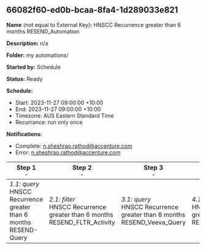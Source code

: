 ## 66082f60-ed0b-bcaa-8fa4-1d289033e821

**Name** (not equal to External Key)**:** HNSCC Recurrence greater than 6 months RESEND_Automation

**Description:** n/a

**Folder:** my automations/

**Started by:** Schedule

**Status:** Ready

**Schedule:**

* Start: 2023-11-27 09:00:00 +10:00
* End: 2023-11-27 09:00:00 +10:00
* Timezone: AUS Eastern Standard Time
* Recurrance: run only once

**Notifications:**

* Complete: n.sheshrao.rathod@accenture.com
* Error: n.sheshrao.rathod@accenture.com

| Step 1<br>_<small>-</small>_ | Step 2<br>_<small>-</small>_ | Step 3<br>_<small>-</small>_ | Step 4<br>_<small>-</small>_ |
| --- | --- | --- | --- |
| _1.1: query_<br>HNSCC Recurrence greater than 6 months RESEND-Query | _2.1: filter_<br>HNSCC Recurrence greater than 6 months RESEND_FLTR_Activity | _3.1: query_<br>HNSCC Recurrence greater than 6 months RESEND_Veeva_Query | _4.1: query_<br>HNSCC Recurrence greater than 6 months RESEND_Openers_Query |
